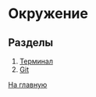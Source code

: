 # Окружение

## Разделы

1. [Терминал](https://github.com/Holiden/Library/blob/master/sections/environment/terminal.md)
2. [Git](https://github.com/Holiden/Library/blob/master/sections/environment/git.md)

[На главную](https://github.com/Holiden/Library/blob/master/README.md)
